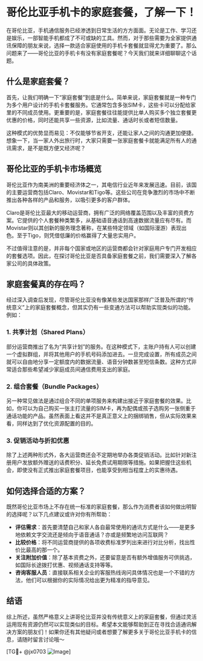 # 哥伦比亚手机卡的家庭套餐，了解一下！

在哥伦比亚，手机通信服务已经渗透到日常生活的方方面面。无论是工作、学习还是娱乐，一部智能手机都成了不可或缺的工具。然而，对于那些需要为全家提供通讯保障的朋友来说，选择一款适合家庭使用的手机卡套餐就显得尤为重要了。那么问题来了——哥伦比亚的手机卡有没有家庭套餐呢？今天我们就来详细聊聊这个话题。

## 什么是家庭套餐？

首先，让我们明确一下“家庭套餐”到底是什么。简单来说，家庭套餐就是一种专门为多个用户设计的手机卡套餐服务。它通常包含多张SIM卡，这些卡可以分配给家里的不同成员使用。更重要的是，家庭套餐往往能提供比单人购买多个独立套餐更优惠的价格，同时还能共享一些资源，比如流量、通话时长或者短信数量。

这种模式的优势显而易见：不仅能够节省开支，还能让家人之间的沟通更加便捷。想象一下，当一家人外出旅行时，大家只需要一张家庭套餐卡就能满足所有人的通讯需求，是不是既方便又经济呢？

## 哥伦比亚的手机卡市场概览

哥伦比亚作为南美洲的重要经济体之一，其电信行业近年来发展迅速。目前，该国的主要运营商包括Claro、Movistar和Tigo等。这些公司在竞争激烈的市场中不断推出各种各样的产品和服务，以吸引更多的客户群体。

Claro是哥伦比亚最大的移动运营商，拥有广泛的网络覆盖范围以及丰富的资费方案。它提供的个人套餐种类繁多，从基础语音通话到高速数据流量应有尽有。而Movistar则以其创新的服务理念著称，在某些特定领域（如国际漫游）表现出色。至于Tigo，则凭借低廉的价格赢得了大量忠实用户。

不过值得注意的是，并非每个国家或地区的运营商都会针对家庭用户专门开发相应的套餐选项。因此，在探讨哥伦比亚是否具备家庭套餐之前，我们需要深入了解各家公司的具体政策。

## 家庭套餐真的存在吗？

经过深入调查后发现，尽管哥伦比亚没有像某些发达国家那样广泛普及所谓的“传统意义”上的家庭套餐概念，但其实仍有一些变通方法可以帮助实现类似的功能。例如：

### 1. 共享计划（Shared Plans）
部分运营商推出了名为“共享计划”的服务。在这种模式下，主账户持有人可以创建一个虚拟群组，并将其他用户的手机号码添加进去。一旦完成设置，所有成员之间就可以自由地分享一定额度内的数据流量、语音分钟数甚至短信条数。这种方式非常适合那些希望减少家庭成员间通信费用支出的家庭。

### 2. 组合套餐（Bundle Packages）
另一种常见做法是通过组合不同的单项服务来构建出接近于家庭套餐的效果。比如，你可以为自己购买一张主打流量的SIM卡，再为配偶或孩子选购另一张侧重于通话功能的产品。虽然表面上看这并不是真正意义上的捆绑销售，但从实际效果来看，同样达到了优化资源配置的目的。

### 3. 促销活动与折扣优惠
除了上述两种形式外，各大运营商还会不定期地举办各类促销活动。比如针对新注册用户发放额外赠送的话费积分、延长免费试用期限等措施。如果把握住这些机会，即使没有正式推出家庭套餐项目，也能享受到相当程度上的实惠待遇。

## 如何选择合适的方案？

既然哥伦比亚市场上不存在统一标准的家庭套餐，那么作为消费者该如何做出明智的选择呢？以下几点建议或许对你有所帮助：

- **评估需求**：首先要清楚自己和家人各自最常使用的通讯方式是什么——是更多地依赖文字交流还是倾向于语音通话？亦或是频繁地访问互联网？
- **比较价格**：将不同运营商提供的各项收费标准罗列出来进行对比分析，找出性价比最高的那一个。
- **关注附加价值**：除了基本资费之外，还要留意是否有额外增值服务可供挑选，如国际长途拨打优惠、视频通话支持等等。
- **咨询客服人员**：直接联系相关企业的客服热线询问具体情况也是一个不错的方法，他们可以根据你的实际情况给出更为精准的指导意见。

## 结语

综上所述，虽然严格意义上讲哥伦比亚并没有传统意义上的家庭套餐，但通过灵活运用现有资源仍然可以实现类似的目标。希望本文能够帮助到正在寻找合适通讯解决方案的朋友们！如果你还有其他疑问或者想要了解更多关于哥伦比亚手机卡的信息，请随时留言讨论哦～

[TG💪+ @jx0703 ![Image](https://github.com/user-attachments/assets/dbca1d08-cadb-493c-b0ec-ad6f7a83f270)]